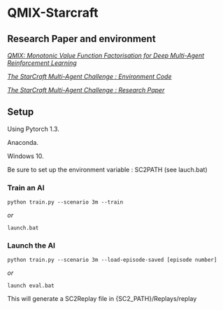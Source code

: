 # QMIX-Starcraft

## Research Paper and environment

[*QMIX: Monotonic Value Function Factorisation for Deep Multi-Agent Reinforcement Learning*](https://arxiv.org/pdf/1803.11485.pdf)

[*The StarCraft Multi-Agent Challenge : Environment Code*](https://github.com/oxwhirl/smac)

[*The StarCraft Multi-Agent Challenge : Research Paper*](https://arxiv.org/pdf/1902.04043.pdf)


## Setup

Using Pytorch 1.3.

Anaconda.

Windows 10.

Be sure to set up the environment variable : SC2PATH (see lauch.bat)

### Train an AI

```
python train.py --scenario 3m --train
```

*or*

```
launch.bat
```


### Launch the AI

```
python train.py --scenario 3m --load-episode-saved [episode number]
```

*or*


```
launch eval.bat
```

This will generate a SC2Replay file in {SC2_PATH}/Replays/replay
